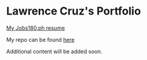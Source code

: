 # Lawrence Cruz's Portfolio

[My Jobs180.ph resume](https://lmncruz.jobs180.com/)

My repo can be found [here](https://github.com/lawr-cruz)

Additional content will be added soon. 
